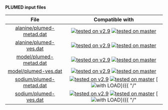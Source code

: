 **PLUMED input files**  
  
| File     | Compatible with |  
|:--------:|:--------:|  
| [alanine/plumed-metad.dat](./data/alanine/plumed-metad.dat.md) |  [![tested on v2.9](https://img.shields.io/badge/v2.9-passing-green.svg)](data/alanine/plumed-metad.dat.plumed.stderr) [![tested on master](https://img.shields.io/badge/master-passing-green.svg)](data/alanine/plumed-metad.dat.plumed_master.stderr) |  
| [alanine/plumed-ves.dat](./data/alanine/plumed-ves.dat.md) |  [![tested on v2.9](https://img.shields.io/badge/v2.9-passing-green.svg)](data/alanine/plumed-ves.dat.plumed.stderr) [![tested on master](https://img.shields.io/badge/master-passing-green.svg)](data/alanine/plumed-ves.dat.plumed_master.stderr) |  
| [model/plumed-metad.dat](./data/model/plumed-metad.dat.md) |  [![tested on v2.9](https://img.shields.io/badge/v2.9-passing-green.svg)](data/model/plumed-metad.dat.plumed.stderr) [![tested on master](https://img.shields.io/badge/master-passing-green.svg)](data/model/plumed-metad.dat.plumed_master.stderr) |  
| [model/plumed-ves.dat](./data/model/plumed-ves.dat.md) |  [![tested on v2.9](https://img.shields.io/badge/v2.9-passing-green.svg)](data/model/plumed-ves.dat.plumed.stderr) [![tested on master](https://img.shields.io/badge/master-passing-green.svg)](data/model/plumed-ves.dat.plumed_master.stderr) |  
| [sodium/plumed-metad.dat](./data/sodium/plumed-metad.dat.md) |  [![tested on v2.9](https://img.shields.io/badge/v2.9-passing-green.svg)](data/sodium/plumed-metad.dat.plumed.stderr) [![tested on master](https://img.shields.io/badge/master-failed-red.svg)](data/sodium/plumed-metad.dat.plumed_master.stderr) [![with LOAD](https://img.shields.io/badge/with-LOAD-yellow.svg)]({{ "/" | absolute_url }}badges) |  
| [sodium/plumed-ves.dat](./data/sodium/plumed-ves.dat.md) |  [![tested on v2.9](https://img.shields.io/badge/v2.9-passing-green.svg)](data/sodium/plumed-ves.dat.plumed.stderr) [![tested on master](https://img.shields.io/badge/master-failed-red.svg)](data/sodium/plumed-ves.dat.plumed_master.stderr) [![with LOAD](https://img.shields.io/badge/with-LOAD-yellow.svg)]({{ "/" | absolute_url }}badges) | 
